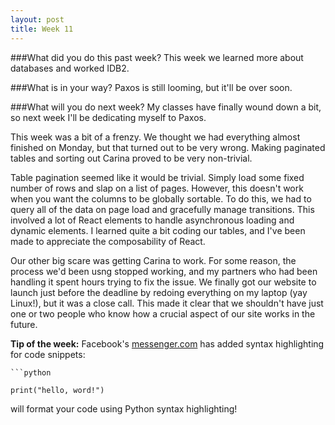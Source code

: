 ```yaml
---
layout: post
title: Week 11
---
```

###What did you do this past week?
This week we learned more about databases and worked IDB2.

###What is in your way?
Paxos is still looming, but it'll be over soon.

###What will you do next week?
My classes have finally wound down a bit, so next week I'll be dedicating myself to Paxos.

This week was a bit of a frenzy. We thought we had everything almost finished on Monday, but that turned out to be very wrong. Making paginated tables and sorting out Carina proved to be very non-trivial.

Table pagination seemed like it would be trivial. Simply load some fixed number of rows and slap on a list of pages. However, this doesn't work when you want the columns to be globally sortable. To do this, we had to query all of the data on page load and gracefully manage transitions. This involved a lot of React elements to handle asynchronous loading and dynamic elements. I learned quite a bit coding our tables, and I've been made to appreciate the composability of React.

Our other big scare was getting Carina to work. For some reason, the process we'd been usng stopped working, and my partners who had been handling it spent hours trying to fix the issue. We finally got our website to launch just before the deadline by redoing everything on my laptop (yay Linux!), but it was a close call. This made it clear that we shouldn't have just one or two people who know how a crucial aspect of our site works in the future.


**Tip of the week:** Facebook's [messenger.com](https://messenger.com) has added syntax highlighting for code snippets:

    ```python

    print("hello, word!")

will format your code using Python syntax highlighting!
